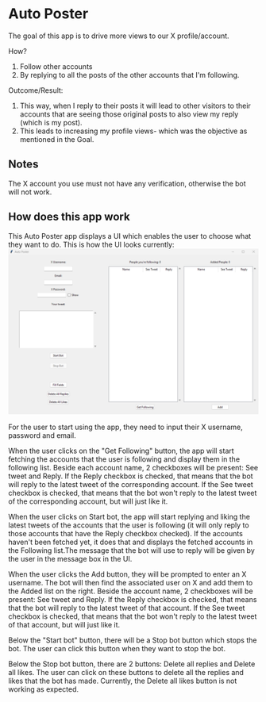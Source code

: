 # Auto Poster  

The goal of this app is to drive more views to our X profile/account.  

How? 
1. Follow other accounts
2. By replying to all the posts of the other accounts that I'm following. 

Outcome/Result: 
1. This way, when I reply to their posts it will lead to other visitors to their accounts that are seeing those original posts to also view my reply (which is my post). 
2. This leads to increasing my profile views- which was the objective as mentioned in the Goal.

## Notes
The X account you use must not have any verification, otherwise the bot will not work.

## How does this app work
This Auto Poster app displays a UI which enables the user to choose what they want to do. This is how the UI looks currently:
![Auto Poster UI](app_ui.png)

For the user to start using the app, they need to input their X username, password and email. 

When the user clicks on the "Get Following" button, the app will start fetching the accounts that the user is following and display them in the following list. Beside each account name, 2 checkboxes will be present: See tweet and Reply. If the Reply checkbox is checked, that means that the bot will reply to the latest tweet of the corresponding account. If the See tweet checkbox is checked, that means that the bot won't reply to the latest tweet of the corresponding account, but will just like it.

When the user clicks on Start bot, the app will start replying and liking the latest tweets of the accounts that the user is following (it will only reply to those accounts that have the Reply checkbox checked). If the accounts haven't been fetched yet, it does that and displays the fetched accounts in the Following list.The message that the bot will use to reply will be given by the user in the message box in the UI.

When the user clicks the Add button, they will be prompted to enter an X username. The bot will then find the associated user on X and add them to the Added list on the right. Beside the account name, 2 checkboxes will be present: See tweet and Reply. If the Reply checkbox is checked, that means that the bot will reply to the latest tweet of that account. If the See tweet checkbox is checked, that means that the bot won't reply to the latest tweet of that account, but will just like it.

Below the "Start bot" button, there will be a Stop bot button which stops the bot. The user can click this button when they want to stop the bot.

Below the Stop bot button, there are 2 buttons: Delete all replies and Delete all likes. The user can click on these buttons to delete all the replies and likes that the bot has made. Currently, the Delete all likes button is not working as expected.
